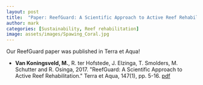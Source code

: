 ```yaml
---
layout: post
title:  "Paper: ReefGuard: A Scientific Approach to Active Reef Rehabilitation"
author: mark
categories: [Sustainability, Reef rehabilitation]
image: assets/images/Spawing_Coral.jpg
---
```

Our ReefGuard paper was published in Terra et Aqua!

<ul>
  <li><b>Van Koningsveld, M.</b>, R. ter Hofstede, J. Elzinga, T. Smolders, M. Schutter and R. Osinga, 2017. "ReefGuard: A Scientific Approach to Active Reef Rehabilitation." Terra et Aqua, 147(1), pp. 5-16. <a href="https://www.iadc-dredging.com/ul/cms/terraetaqua/document/5/1/7/517/517/1/article-reefguard-a-scientific-approach-to-active-reef-rehabilitation-147-1.pdf">pdf</a></li>
</ul>